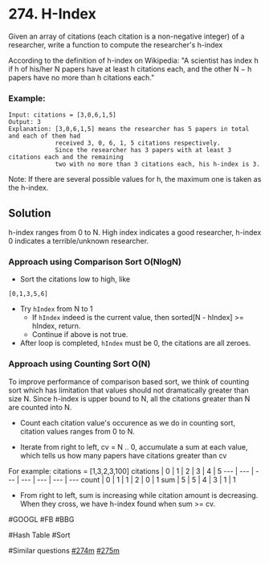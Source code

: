 # 274. H-Index

Given an array of citations (each citation is a non-negative integer) of a researcher, write a function to compute the researcher's h-index

According to the definition of h-index on Wikipedia: "A scientist has index h if h of his/her N papers have at least h citations each, and the other N − h papers have no more than h citations each."

### Example:
```
Input: citations = [3,0,6,1,5]
Output: 3 
Explanation: [3,0,6,1,5] means the researcher has 5 papers in total and each of them had 
             received 3, 0, 6, 1, 5 citations respectively. 
             Since the researcher has 3 papers with at least 3 citations each and the remaining 
             two with no more than 3 citations each, his h-index is 3.
```
Note: If there are several possible values for h, the maximum one is taken as the h-index.

## Solution
h-index ranges from 0 to N. High index indicates a good researcher, h-index 0 indicates a terrible/unknown researcher.

### Approach using Comparison Sort O(NlogN)
- Sort the citations low to high, like 
```
[0,1,3,5,6]
```
- Try `hIndex` from N to 1
  - If `hIndex` indeed is the current value, then sorted[N - hIndex] >= hIndex, return.
  - Continue if above is not true.
- After loop is completed, `hIndex` must be 0, the citations are all zeroes.

### Approach using Counting Sort O(N)
To improve performance of comparison based sort, we think of counting sort which has limitation that values should not dramatically greater than size N. Since h-index is upper bound to N, all the citations greater than N are counted into N.
- Count each citation value's occurence as we do in counting sort, citation values ranges from 0 to N.

- Iterate from right to left, cv = N .. 0, accumulate a sum at each value, which tells us how many papers have citations greater than cv

For example: citations = [1,3,2,3,100]
citations | 0 | 1 | 2 | 3 | 4 | 5
--- | --- | --- | --- | --- | --- | ---
count | 0 | 1 | 1 | 2 | 0 | 1
sum | 5 | 5 | 4 | 3 | 1 | 1

- From right to left, sum is increasing while citation amount is decreasing. When they cross, we have h-index found when sum >= cv.

#GOOGL #FB #BBG

#Hash Table #Sort

#Similar questions [#274m](../p274m/README.md) [#275m](../p275m/README.md)
